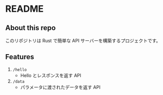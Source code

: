 # README

## About this repo

このリポジトリは Rust で簡単な API サーバーを構築するプロジェクトです。

## Features

1. `/hello`
   - Hello とレスポンスを返す API
2. `/data`
   - パラメータに渡されたデータを返す API
